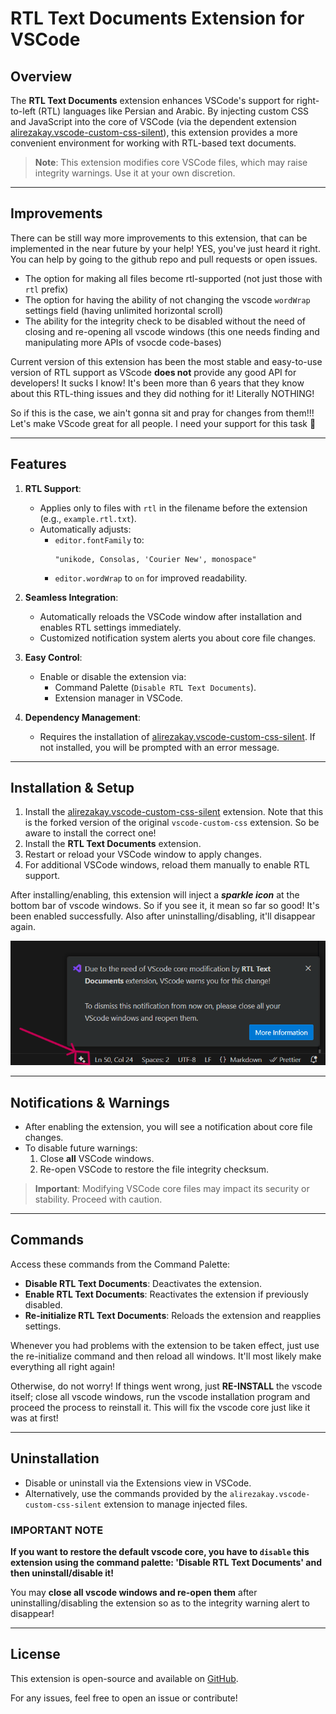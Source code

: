 # RTL Text Documents Extension for VSCode

## Overview

The **RTL Text Documents** extension enhances VSCode's support for right-to-left (RTL) languages like Persian and Arabic. By injecting custom CSS and JavaScript into the core of VSCode (via the dependent extension [alirezakay.vscode-custom-css-silent](https://marketplace.visualstudio.com/items?itemName=alirezakay.vscode-custom-css-silent)), this extension provides a more convenient environment for working with RTL-based text documents.

> **Note**: This extension modifies core VSCode files, which may raise integrity warnings. Use it at your own discretion.

---

## Improvements

There can be still way more improvements to this extension, that can be implemented in the near future by your help! YES, you've just heard it right. You can help by going to the github repo and pull requests or open issues.

- The option for making all files become rtl-supported (not just those with `rtl` prefix)
- The option for having the ability of not changing the vscode `wordWrap` settings field (having unlimited horizontal scroll)
- The ability for the integrity check to be disabled without the need of closing and re-opening all vscode windows (this one needs finding and manipulating more APIs of vsocde code-bases)

Current version of this extension has been the most stable and easy-to-use version of RTL support as VScode **does not** provide any good API for developers! It sucks I know! It's been more than 6 years that they know about this RTL-thing issues and they did nothing for it! Literally NOTHING!

So if this is the case, we ain't gonna sit and pray for changes from them!!! Let's make VScode great for all people. I need your support for this task 🙂

---

## Features

1. **RTL Support**:
   - Applies only to files with `rtl` in the filename before the extension (e.g., `example.rtl.txt`).
   - Automatically adjusts:
     - `editor.fontFamily` to:
       ```
       "unikode, Consolas, 'Courier New', monospace"
       ```
     - `editor.wordWrap` to `on` for improved readability.

2. **Seamless Integration**:
   - Automatically reloads the VSCode window after installation and enables RTL settings immediately.
   - Customized notification system alerts you about core file changes.

3. **Easy Control**:
   - Enable or disable the extension via:
     - Command Palette (`Disable RTL Text Documents`).
     - Extension manager in VSCode.

4. **Dependency Management**:
   - Requires the installation of [alirezakay.vscode-custom-css-silent](https://marketplace.visualstudio.com/items?itemName=alirezakay.vscode-custom-css-silent). If not installed, you will be prompted with an error message.

---

## Installation & Setup

1. Install the [alirezakay.vscode-custom-css-silent](https://marketplace.visualstudio.com/items?itemName=alirezakay.vscode-custom-css-silent) extension. Note that this is the forked version of the original `vscode-custom-css` extension. So be aware to install the correct one!
2. Install the **RTL Text Documents** extension.
3. Restart or reload your VSCode window to apply changes.
4. For additional VSCode windows, reload them manually to enable RTL support.

After installing/enabling, this extension will inject a ***sparkle icon*** at the bottom bar of vscode windows. So if you see it, it mean so far so good! It's been enabled successfully. Also after uninstalling/disabling, it'll disappear again.

![screen-shot](ss1.png)

---

## Notifications & Warnings

- After enabling the extension, you will see a notification about core file changes.
- To disable future warnings:
  1. Close **all** VSCode windows.
  2. Re-open VSCode to restore the file integrity checksum.

> **Important**: Modifying VSCode core files may impact its security or stability. Proceed with caution.

---

## Commands

Access these commands from the Command Palette:

- **Disable RTL Text Documents**: Deactivates the extension.
- **Enable RTL Text Documents**: Reactivates the extension if previously disabled.
- **Re-initialize RTL Text Documents**: Reloads the extension and reapplies settings.

Whenever you had problems with the extension to be taken effect, just use the re-initialize command and then reload all windows. It'll most likely make everything all right again!

Otherwise, do not worry! If things went wrong, just **RE-INSTALL** the vscode itself; close all vscode windows, run the vscode installation program and proceed the process to reinstall it. This will fix the vscode core just like it was at first!

---

## Uninstallation
- Disable or uninstall via the Extensions view in VSCode.
- Alternatively, use the commands provided by the `alirezakay.vscode-custom-css-silent` extension to manage injected files.


### IMPORTANT NOTE

**If you want to restore the default vscode core, you have to `disable` this extension using the command palette: 'Disable RTL Text Documents' and then uninstall/disable it!**

You may **close all vscode windows and re-open them** after uninstalling/disabling the extension so as to the integrity warning alert to disappear!

---

## License
This extension is open-source and available on [GitHub](https://github.com/alirezakay/vscode-rtl-text-documents).

For any issues, feel free to open an issue or contribute!

